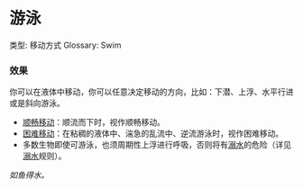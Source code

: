 # 游泳

类型: 移动方式
Glossary: Swim

### 效果

你可以在液体中移动，你可以任意决定移动的方向，比如：下潜、上浮、水平行进或是斜向游泳。

- [顺畅移动](https://www.notion.so/1b3d619a067b80ddb92bd4c0f14fb4cb?pvs=21)：顺流而下时，视作顺畅移动。
- [困难移动](https://www.notion.so/1b3d619a067b807abb81c1da28d324b2?pvs=21)：在粘稠的液体中、湍急的乱流中、逆流游泳时，视作困难移动。
- 多数生物即使可游泳，也须周期性上浮进行呼吸，否则将有[溺水](https://www.notion.so/1b4d619a067b800a9357d86c125290e8?pvs=21)的危险（详见[溺水](https://www.notion.so/1b4d619a067b800a9357d86c125290e8?pvs=21)规则）。

*如鱼得水。*